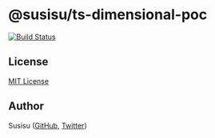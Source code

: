# @susisu/ts-dimensional-poc
[![Build Status](https://travis-ci.com/susisu/ts-dimensional-poc.svg?branch=master)](https://travis-ci.com/susisu/ts-dimensional-poc)

## License

[MIT License](http://opensource.org/licenses/mit-license.php)

## Author

Susisu ([GitHub](https://github.com/susisu), [Twitter](https://twitter.com/susisu2413))
